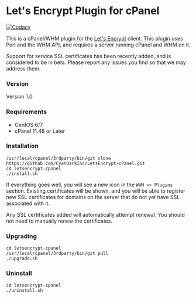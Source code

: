 # Let's Encrypt Plugin for cPanel

[![Codacy](https://img.shields.io/codacy/grade/f07779f4de8f44b7a67f88f0954a2371/master.svg?style=flat-square)](https://www.codacy.com/app/CyanDarkInc/LetsEncrypt-cPanel?utm_source=github.com&amp;utm_medium=referral&amp;utm_content=CyanDarkInc/LetsEncrypt-cPanel&amp;utm_campaign=Badge_Grade)

This is a cPanel/WHM plugin for the [Let's Encrypt](https://letsencrypt.org/) client. This plugin uses Perl and the WHM API, and requires a server running cPanel and WHM on it.

Support for service SSL certificates has been recently added, and is considered to be in beta. Please report any issues you find so that we may address them.

### Version
Version 1.0

### Requirements

- CentOS 6/7
- cPanel 11.48 or Later

### Installation

```
/usr/local/cpanel/3rdparty/bin/git clone https://github.com/CyanDarkInc/LetsEncrypt-cPanel.git
cd letsencrypt-cpanel
./install.sh
```

If everything goes well, you will see a new icon in the `WHM >> Plugins` section. Existing certificates will be shown, and you will be able to register new SSL certificates for domains on the server that do not yet have SSL associated with it.

Any SSL certificates added will automatically attempt renewal. You should not need to manually renew the certificates.

### Upgrading
	
```
cd letsencrypt-cpanel
/usr/local/cpanel/3rdparty/bin/git pull
./upgrade.sh
```

### Uninstall
	
```
cd letsencrypt-cpanel
./uninstall.sh
```

